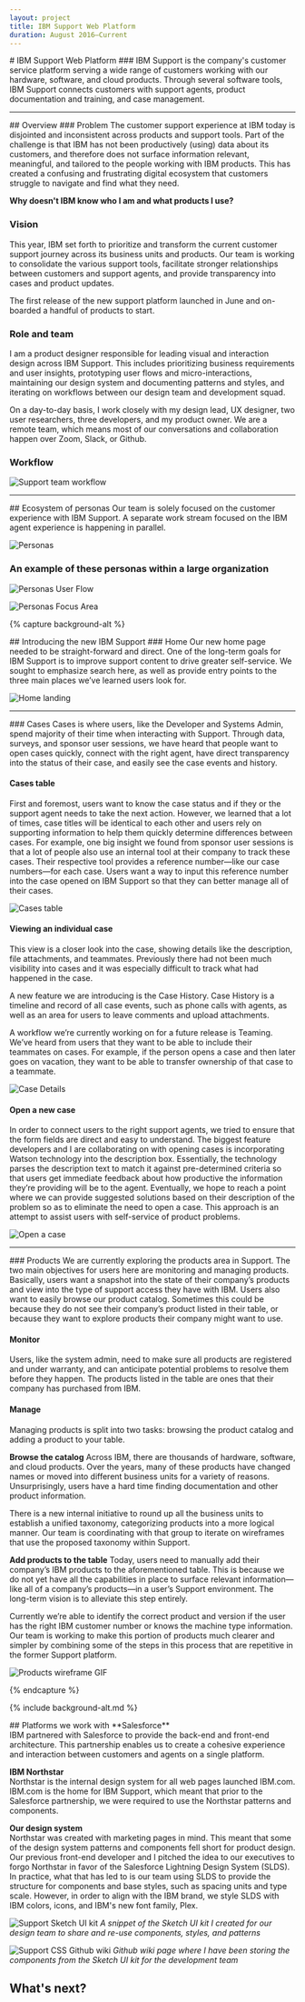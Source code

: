 ```yaml
---
layout: project
title: IBM Support Web Platform
duration: August 2016—Current
---
```

<div class="o-wrap" markdown="1">
# IBM Support Web Platform
### IBM Support is the company's customer service platform serving a wide range of customers working with our hardware, software, and cloud products. Through several software tools, IBM Support connects customers with support agents, product documentation and training, and case management.
<hr>
## Overview
### Problem
The customer support experience at IBM today is disjointed and inconsistent across products and support tools. Part of the challenge is that IBM has not been productively (using) data about its customers, and therefore does not surface information relevant, meaningful, and tailored to the people working with IBM products. This has created a confusing and frustrating digital ecosystem that customers struggle to navigate and find what they need.

**Why doesn't IBM know who I am and what products I use?**

### Vision
This year, IBM set forth to prioritize and transform the current customer support journey across its business units and products. Our team is working to consolidate the various support tools, facilitate stronger relationships between customers and support agents, and provide transparency into cases and product updates.

The first release of the new support platform launched in June and on-boarded a handful of products to start.

### Role and team
I am a product designer responsible for leading visual and interaction design across IBM Support. This includes prioritizing business requirements and user insights, prototyping user flows and micro-interactions, maintaining our design system and documenting patterns and styles, and iterating on workflows between our design team and development squad.

On a day-to-day basis, I work closely with my design lead, UX designer, two user researchers, three developers, and my product owner. We are a remote team, which means most of our conversations and collaboration happen over Zoom, Slack, or Github.

### Workflow
![Support team workflow](../../images/support-team-workflow.png)

<hr>
## Ecosystem of personas
Our team is solely focused on the customer experience with IBM Support. A separate work stream focused on the IBM agent experience is happening in parallel.

![Personas](../../images/personas.png)

### An example of these personas within a large organization
![Personas User Flow](../../images/personas-user-flow.png)

![Personas Focus Area](../../images/personas-focus-area.gif)
</div>

{% capture background-alt %}

<div class="o-wrap" markdown="1">
## Introducing the new IBM Support
### Home
Our new home page needed to be straight-forward and direct. One of the long-term goals for IBM Support is to improve support content to drive greater self-service. We sought to emphasize search here, as well as provide entry points to the three main places we’ve learned users look for.

![Home landing](../../images/home-expanded.png)
<hr>
### Cases
Cases is where users, like the Developer and Systems Admin, spend majority of their time when interacting with Support. Through data, surveys, and sponsor user sessions, we have heard that people want to open cases quickly, connect with the right agent, have direct transparency into the status of their case, and easily see the case events and history.

#### Cases table
First and foremost, users want to know the case status and if they or the support agent needs to take the next action. However, we learned that a lot of times, case titles will be identical to each other and users rely on supporting information to help them quickly determine differences between cases. For example, one big insight we found from sponsor user sessions is that a lot of people also use an internal tool at their company to track these cases. Their respective tool provides a reference number—like our case numbers—for each case. Users want a way to input this reference number into the case opened on IBM Support so that they can better manage all of their cases.

![Cases table](../../images/cases-table.gif)

#### Viewing an individual case
This view is a closer look into the case, showing details like the description, file attachments, and teammates. Previously there had not been much visibility into cases and it was especially difficult to track what had happened in the case.

A new feature we are introducing is the Case History. Case History is a timeline and record of all case events, such as phone calls with agents, as well as an area for users to leave comments and upload attachments.

A workflow we’re currently working on for a future release is Teaming. We’ve heard from users that they want to be able to include their teammates on cases. For example, if the person opens a case and then later goes on vacation, they want to be able to transfer ownership of that case to a teammate.

![Case Details](../../images/cases-case-details.png)

#### Open a new case
In order to connect users to the right support agents, we tried to ensure that the form fields are direct and easy to understand. The biggest feature developers and I are collaborating on with opening cases is incorporating Watson technology into the description box. Essentially, the technology parses the description text to match it against pre-determined criteria so that users get immediate feedback about how productive the information they’re providing will be to the agent. Eventually, we hope to reach a point where we can provide suggested solutions based on their description of the problem so as to eliminate the need to open a case. This approach is an attempt to assist users with self-service of product problems.

![Open a case](../../images/cases-open-blank.png)
<hr>
### Products
We are currently exploring the products area in Support. The two main objectives for users here are monitoring and managing products. Basically, users want a snapshot into the state of their company’s products and view into the type of support access they have with IBM. Users also want to easily browse our product catalog. Sometimes this could be because they do not see their company’s product listed in their table, or because they want to explore products their company might want to use.

#### Monitor
Users, like the system admin, need to make sure all products are registered and under warranty, and can anticipate potential problems to resolve them before they happen. The products listed in the table are ones that their company has purchased from IBM.

#### Manage
Managing products is split into two tasks: browsing the product catalog and adding a product to your table.

**Browse the catalog**
Across IBM, there are thousands of hardware, software, and cloud products. Over the years, many of these products have changed names or moved into different business units for a variety of reasons. Unsurprisingly, users have a hard time finding documentation and other product information.

There is a new internal initiative to round up all the business units to establish a unified taxonomy, categorizing products into a more logical manner. Our team is coordinating with that group to iterate on wireframes that use the proposed taxonomy within Support.

**Add products to the table**
Today, users need to manually add their company’s IBM products to the aforementioned table. This is because we do not yet have all the capabilities in place to surface relevant information—like all of a company’s products—in a user’s Support environment. The long-term vision is to alleviate this step entirely.

Currently we’re able to identify the correct product and version if the user has the right IBM customer number or knows the machine type information. Our team is working to make this portion of products much clearer and simpler by combining some of the steps in this process that are repetitive in the former Support platform.

![Products wireframe GIF](../../images/support-products.gif)
</div>

{% endcapture %}

{% include background-alt.md %}

<div class="o-wrap" markdown="1">
## Platforms we work with
**Salesforce**
<br>
IBM partnered with Salesforce to provide the back-end and front-end architecture. This partnership enables us to create a cohesive experience and interaction between customers and agents on a single platform.

**IBM Northstar**
<br>
Northstar is the internal design system for all web pages launched IBM.com. IBM.com is the home for IBM Support, which meant that prior to the Salesforce partnership, we were required to use the Northstar patterns and components.

**Our design system**
<br>
Northstar was created with marketing pages in mind. This meant that some of the design system patterns and components fell short for product design. Our previous front-end developer and I pitched the idea to our executives to forgo Northstar in favor of the Salesforce Lightning Design System (SLDS). In practice, what that has led to is our team using SLDS to provide the structure for components and base styles, such as spacing units and type scale. However, in order to align with the IBM brand, we style SLDS with IBM colors, icons, and IBM's new font family, Plex.

![Support Sketch UI kit](../../images/support-sketch-kit.png)
*A snippet of the Sketch UI kit I created for our design team to share and re-use components, styles, and patterns*

![Support CSS Github wiki](../../images/support-css-wiki.gif)
*Github wiki page where I have been storing the components from the Sketch UI kit for the development team*

## What's next?
</div>
